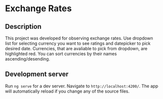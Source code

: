 # Exchange Rates

## Description

This project was developed for observing exchange rates. Use dropdown list for selecting currency you want to see ratings and datepicker to pick desired date.
Currencies, that are avaliable to pick from dropdown, are highlighted red. You can sort currencies by their names ascending/desending.

## Development server

Run `ng serve` for a dev server. Navigate to `http://localhost:4200/`. The app will automatically reload if you change any of the source files.





